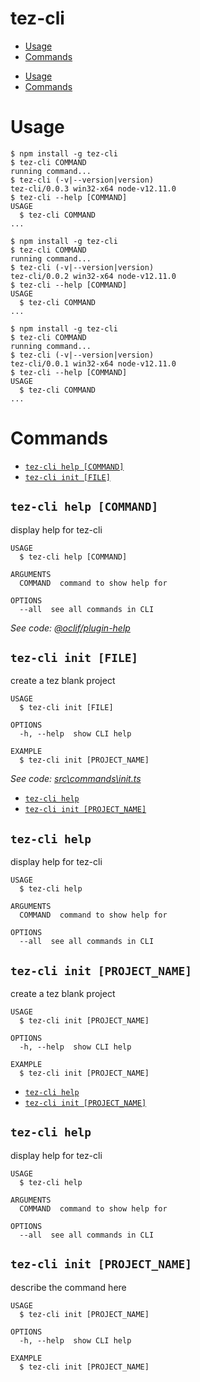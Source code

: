 tez-cli
=======

<!-- toc -->
* [Usage](#usage)
* [Commands](#commands)
<!-- tocstop -->
* [Usage](#usage)
* [Commands](#commands)
<!-- tocstop -->
# Usage
<!-- usage -->
```sh-session
$ npm install -g tez-cli
$ tez-cli COMMAND
running command...
$ tez-cli (-v|--version|version)
tez-cli/0.0.3 win32-x64 node-v12.11.0
$ tez-cli --help [COMMAND]
USAGE
  $ tez-cli COMMAND
...
```
<!-- usagestop -->
```sh-session
$ npm install -g tez-cli
$ tez-cli COMMAND
running command...
$ tez-cli (-v|--version|version)
tez-cli/0.0.2 win32-x64 node-v12.11.0
$ tez-cli --help [COMMAND]
USAGE
  $ tez-cli COMMAND
...
```
<!-- usagestop -->
```sh-session
$ npm install -g tez-cli
$ tez-cli COMMAND
running command...
$ tez-cli (-v|--version|version)
tez-cli/0.0.1 win32-x64 node-v12.11.0
$ tez-cli --help [COMMAND]
USAGE
  $ tez-cli COMMAND
...
```
<!-- usagestop -->
# Commands
<!-- commands -->
* [`tez-cli help [COMMAND]`](#tez-cli-help-command)
* [`tez-cli init [FILE]`](#tez-cli-init-file)

## `tez-cli help [COMMAND]`

display help for tez-cli

```
USAGE
  $ tez-cli help [COMMAND]

ARGUMENTS
  COMMAND  command to show help for

OPTIONS
  --all  see all commands in CLI
```

_See code: [@oclif/plugin-help](https://github.com/oclif/plugin-help/blob/v2.2.1/src\commands\help.ts)_

## `tez-cli init [FILE]`

create a tez blank project

```
USAGE
  $ tez-cli init [FILE]

OPTIONS
  -h, --help  show CLI help

EXAMPLE
  $ tez-cli init [PROJECT_NAME]
```

_See code: [src\commands\init.ts](https://github.com/riazXrazor/tez-cli/blob/v0.0.3/src\commands\init.ts)_
<!-- commandsstop -->
* [`tez-cli help`](#tez-cli-help-command)
* [`tez-cli init [PROJECT_NAME]`](#tez-cli-init-file)

## `tez-cli help`

display help for tez-cli

```
USAGE
  $ tez-cli help

ARGUMENTS
  COMMAND  command to show help for

OPTIONS
  --all  see all commands in CLI
```

## `tez-cli init [PROJECT_NAME]`

create a tez blank project

```
USAGE
  $ tez-cli init [PROJECT_NAME]

OPTIONS
  -h, --help  show CLI help

EXAMPLE
  $ tez-cli init [PROJECT_NAME]
```


<!-- commandsstop -->
* [`tez-cli help`](#tez-cli-help-command)
* [`tez-cli init [PROJECT_NAME]`](#tez-cli-init-file)

## `tez-cli help`

display help for tez-cli

```
USAGE
  $ tez-cli help

ARGUMENTS
  COMMAND  command to show help for

OPTIONS
  --all  see all commands in CLI
```

## `tez-cli init [PROJECT_NAME]`

describe the command here

```
USAGE
  $ tez-cli init [PROJECT_NAME]

OPTIONS
  -h, --help  show CLI help

EXAMPLE
  $ tez-cli init [PROJECT_NAME]
```

<!-- commandsstop -->
